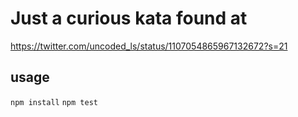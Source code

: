# Just a curious kata found at

https://twitter.com/uncoded_ls/status/1107054865967132672?s=21

## usage

`npm install`
`npm test`
